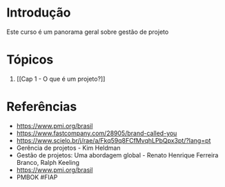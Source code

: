# Introdução
Este curso é um panorama geral sobre gestão de projeto
# Tópicos
1. [[Cap 1 - O que é um projeto?]]
# Referências
- https://www.pmi.org/brasil
- https://www.fastcompany.com/28905/brand-called-you
- https://www.scielo.br/j/rae/a/Fkq59q8FCfMvqhLPbQpx3pt/?lang=pt
- Gerência de projetos - Kim Heldman
- Gestão de projetos: Uma abordagem global - Renato Henrique Ferreira Branco, Ralph Keeling
- https://www.pmi.org/brasil
- PMBOK
#FIAP